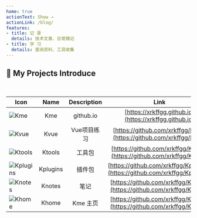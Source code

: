 ```yaml
---
home: true
actionText: Show →
actionLink: /blog/
features:
- title: 记 录
  details: 技术文章、日常摘记
- title: 学 习
  details: 查阅资料、工具收集
---
```


## 💖 My Projects Introduce

<br/>

| Icon                                                                                      |   Name   | Description |                                    Link                                    | Marks |
| ----------------------------------------------------------------------------------------- | :------: | :---------: | :------------------------------------------------------------------------: | :---: |
| ![Kme](https://img.shields.io/badge/%E2%9D%A4-Kme-orange?style=flat-square)               |   Kme    |  github.io  |           [https://xrkffgg.github.io](https://xrkffgg.github.io)           |       |
| ![Kvue](https://img.shields.io/badge/%E2%9D%A4-Kvue-brightgreen?style=flat-square)        |   Kvue   | Vue项目练习 |     [https://github.com/xrkffgg/Kvue](https://github.com/xrkffgg/Kvue)     |       |
| ![Ktools](https://img.shields.io/badge/%E2%9D%A4-Ktools-blue?style=flat-square)           |  Ktools  |   工具包    |   [https://github.com/xrkffgg/Ktools](https://github.com/xrkffgg/Ktools)   |       |
| ![Kplugins](https://img.shields.io/badge/%E2%9D%A4-Kplugins-blueviolet?style=flat-square) | Kplugins |   插件包    | [https://github.com/xrkffgg/Kplugins](https://github.com/xrkffgg/Kplugins) |       |
| ![Knotes](https://img.shields.io/badge/%E2%9D%A4-Knotes-yellow?style=flat-square)         |  Knotes  |    笔记     |  [https://github.com/xrkffgg/Knotes](https://github.com/xrkffgg/Knotes)  |       |
| ![Khome](https://img.shields.io/badge/%E2%9D%A4-Khome-red?style=flat-square)              |  Khome   |  Kme 主页   |    [https://github.com/xrkffgg/Khome](https://github.com/xrkffgg/Khome)    |       |